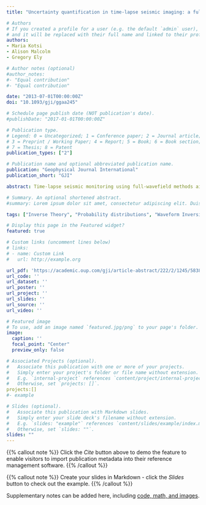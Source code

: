 ```yaml
---
title: "Uncertainty quantification in time-lapse seismic imaging: a full-waveform approach"

# Authors
# If you created a profile for a user (e.g. the default `admin` user), write the username (folder name) here 
# and it will be replaced with their full name and linked to their profile.
authors:
- Maria Kotsi
- Alison Malcolm
- Gregory Ely

# Author notes (optional)
#author_notes:
#- "Equal contribution"
#- "Equal contribution"

date: "2013-07-01T00:00:00Z"
doi: "10.1093/gji/ggaa245"

# Schedule page publish date (NOT publication's date).
#publishDate: "2017-01-01T00:00:00Z"

# Publication type.
# Legend: 0 = Uncategorized; 1 = Conference paper; 2 = Journal article;
# 3 = Preprint / Working Paper; 4 = Report; 5 = Book; 6 = Book section;
# 7 = Thesis; 8 = Patent
publication_types: ["2"]

# Publication name and optional abbreviated publication name.
publication: "Geophysical Journal International"
publication_short: "GJI"

abstract: Time-lapse seismic monitoring using full-wavefield methods aims to accurately and robustly image rock and fluid changes within a reservoir. These changes are typically small and localized. Quantifying the uncertainty related to these changes is crucial for decision making, but traditional methods that use pixel by pixel uncertainty quantification with large models are computationally infeasible. We exploit the structure of the time-lapse seismic problem for fast wavefield computations using a numerically exact local acoustic solver. This allows us to perform a Bayesian inversion using a Metropolis–Hastings algorithm to sample our posterior distribution. We address the well-known dimensionality problem in global optimization using an image compression technique. We run our numerical experiments using a single shot and a single frequency, however we show that various frequencies converge to different local minima. In addition, we test our framework for both uncorrelated and correlated noise, and we retrieve different histograms for each noise type. Through our numerical examples we show the importance of defining quantities of interest in order to setup an appropriate uncertainty quantification framework involving choosing the number of degrees of freedom and model parametrization that best approximate the problem. To our knowledge, there is no work in the literature studying the time-lapse problem using stochastic full-waveform inversion.

# Summary. An optional shortened abstract.
#summary: Lorem ipsum dolor sit amet, consectetur adipiscing elit. Duis posuere tellus ac convallis placerat. Proin tincidunt magna sed ex sollicitudin condimentum.

tags: ["Inverse Theory", "Probability distributions", "Waveform Inversion", "Computational Seismology", "Controlled source seismology", "Statistical seismology"]

# Display this page in the Featured widget?
featured: true

# Custom links (uncomment lines below)
# links:
# - name: Custom Link
#   url: http://example.org

url_pdf: 'https://academic.oup.com/gji/article-abstract/222/2/1245/5838038'
url_code: ''
url_dataset: ''
url_poster: ''
url_project: ''
url_slides: ''
url_source: ''
url_video: ''

# Featured image
# To use, add an image named `featured.jpg/png` to your page's folder. 
image:
  caption: ''
  focal_point: "Center"
  preview_only: false

# Associated Projects (optional).
#   Associate this publication with one or more of your projects.
#   Simply enter your project's folder or file name without extension.
#   E.g. `internal-project` references `content/project/internal-project/index.md`.
#   Otherwise, set `projects: []`.
projects:[]
#- example

# Slides (optional).
#   Associate this publication with Markdown slides.
#   Simply enter your slide deck's filename without extension.
#   E.g. `slides: "example"` references `content/slides/example/index.md`.
#   Otherwise, set `slides: ""`.
slides: ""
---
```


{{% callout note %}}
Click the *Cite* button above to demo the feature to enable visitors to import publication metadata into their reference management software.
{{% /callout %}}

{{% callout note %}}
Create your slides in Markdown - click the *Slides* button to check out the example.
{{% /callout %}}

Supplementary notes can be added here, including [code, math, and images](https://wowchemy.com/docs/writing-markdown-latex/).
